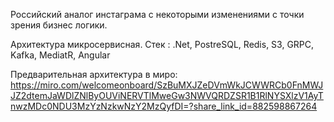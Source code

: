 Российский аналог инстаграма с некоторыми изменениями с точки зрения бизнес логики.

Архитектура микросервисная. Стек : .Net, PostreSQL, Redis, S3, GRPC, Kafka, MediatR, Angular

Предварительная архитектура в миро: https://miro.com/welcomeonboard/SzBuMXJZeDVmWkJCWWRCb0FnMWJJZ2dtemJaWDlZNlByOUViNERVTlMweGw3NWVQRDZSR1B1RlNYSXlzV1AyTnwzMDc0NDU3MzYzNzkwNzY2MzQyfDI=?share_link_id=882598867264
